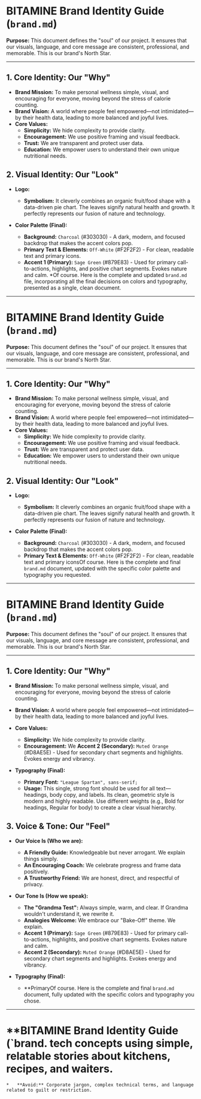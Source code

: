 
# **BITAMINE Brand Identity Guide (`brand.md`)**

**Purpose:** This document defines the "soul" of our project. It ensures that our visuals, language, and core message are consistent, professional, and memorable. This is our brand's North Star.

---

## **1. Core Identity: Our "Why"**

*   **Brand Mission:** To make personal wellness simple, visual, and encouraging for everyone, moving beyond the stress of calorie counting.
*   **Brand Vision:** A world where people feel empowered—not intimidated—by their health data, leading to more balanced and joyful lives.
*   **Core Values:**
    *   **Simplicity:** We hide complexity to provide clarity.
    *   **Encouragement:** We use positive framing and visual feedback.
    *   **Trust:** We are transparent and protect user data.
    *   **Education:** We empower users to understand their own unique nutritional needs.

## **2. Visual Identity: Our "Look"**

*   **Logo:**
    *   **Symbolism:** It cleverly combines an organic fruit/food shape with a data-driven pie chart. The leaves signify natural health and growth. It perfectly represents our fusion of nature and technology.

*   **Color Palette (Final):**
    *   **Background:** `Charcoal` (#303030) - A dark, modern, and focused backdrop that makes the accent colors pop.
    *   **Primary Text & Elements:** `Off-White` (#F2F2F2) - For clean, readable text and primary icons.
    *   **Accent 1 (Primary):** `Sage Green` (#879E83) - Used for primary call-to-actions, highlights, and positive chart segments. Evokes nature and calm.
    *Of course. Here is the complete and updated `brand.md` file, incorporating all the final decisions on colors and typography, presented as a single, clean document.

---

# **BITAMINE Brand Identity Guide (`brand.md`)**

**Purpose:** This document defines the "soul" of our project. It ensures that our visuals, language, and core message are consistent, professional, and memorable. This is our brand's North Star.

---

## **1. Core Identity: Our "Why"**

*   **Brand Mission:** To make personal wellness simple, visual, and encouraging for everyone, moving beyond the stress of calorie counting.
*   **Brand Vision:** A world where people feel empowered—not intimidated—by their health data, leading to more balanced and joyful lives.
*   **Core Values:**
    *   **Simplicity:** We hide complexity to provide clarity.
    *   **Encouragement:** We use positive framing and visual feedback.
    *   **Trust:** We are transparent and protect user data.
    *   **Education:** We empower users to understand their own unique nutritional needs.

## **2. Visual Identity: Our "Look"**

*   **Logo:**
    
    *   **Symbolism:** It cleverly combines an organic fruit/food shape with a data-driven pie chart. The leaves signify natural health and growth. It perfectly represents our fusion of nature and technology.

*   **Color Palette (Final):**
    *   **Background:** `Charcoal` (#303030) - A dark, modern, and focused backdrop that makes the accent colors pop.
    *   **Primary Text & Elements:** `Off-White` (#F2F2F2) - For clean, readable text and primary iconsOf course. Here is the complete and final `brand.md` document, updated with the specific color palette and typography you requested.

***

# **BITAMINE Brand Identity Guide (`brand.md`)**

**Purpose:** This document defines the "soul" of our project. It ensures that our visuals, language, and core message are consistent, professional, and memorable. This is our brand's North Star.

---

## **1. Core Identity: Our "Why"**

*   **Brand Mission:** To make personal wellness simple, visual, and encouraging for everyone, moving beyond the stress of calorie counting.
*   **Brand Vision:** A world where people feel empowered—not intimidated—by their health data, leading to more balanced and joyful lives.
*   **Core Values:**
    *   **Simplicity:** We hide complexity to provide clarity.
    *   **Encouragement:** We   **Accent 2 (Secondary):** `Muted Orange` (#D8AE5E) - Used for secondary chart segments and highlights. Evokes energy and vibrancy.

*   **Typography (Final):**
    *   **Primary Font:** `"League Spartan", sans-serif;`
    *   **Usage:** This single, strong font should be used for all text—headings, body copy, and labels. Its clean, geometric style is modern and highly readable. Use different weights (e.g., Bold for headings, Regular for body) to create a clear visual hierarchy.

## **3. Voice & Tone: Our "Feel"**

*   **Our Voice Is (Who we are):**
    *   **A Friendly Guide:** Knowledgeable but never arrogant. We explain things simply.
    *   **An Encouraging Coach:** We celebrate progress and frame data positively.
    *   **A Trustworthy Friend:** We are honest, direct, and respectful of privacy.

*   **Our Tone Is (How we speak):**
    *   **The "Grandma Test":** Always simple, warm, and clear. If Grandma wouldn't understand it, we rewrite it.
    *   **Analogies Welcome:** We embrace our "Bake-Off" theme. We explain.
    *   **Accent 1 (Primary):** `Sage Green` (#879E83) - Used for primary call-to-actions, highlights, and positive chart segments. Evokes nature and calm.
    *   **Accent 2 (Secondary):** `Muted Orange` (#D8AE5E) - Used for secondary chart segments and highlights. Evokes energy and vibrancy.

*   **Typography (Final):**
    *   **PrimaryOf course. Here is the complete and final `brand.md` document, fully updated with the specific colors and typography you chose.

***

# **BITAMINE Brand Identity Guide (`brand. tech concepts using simple, relatable stories about kitchens, recipes, and waiters.
    *   **Avoid:** Corporate jargon, complex technical terms, and language related to guilt or restriction.
